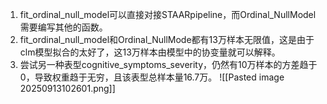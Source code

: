 1. fit_ordinal_null_model可以直接对接STAARpipeline，而Ordinal_NullModel需要编写其他的函数。
2. fit_ordinal_null_model和Ordinal_NullMode都有13万样本无限值，这是由于clm模型拟合的太好了，这13万样本由模型中的协变量就可以解释。
3. 尝试另一种表型cognitive_symptoms_severity，仍然有10万样本的方差趋于0，导致权重趋于无穷，且该表型总样本量16.7万。
![[Pasted image 20250913102601.png]]